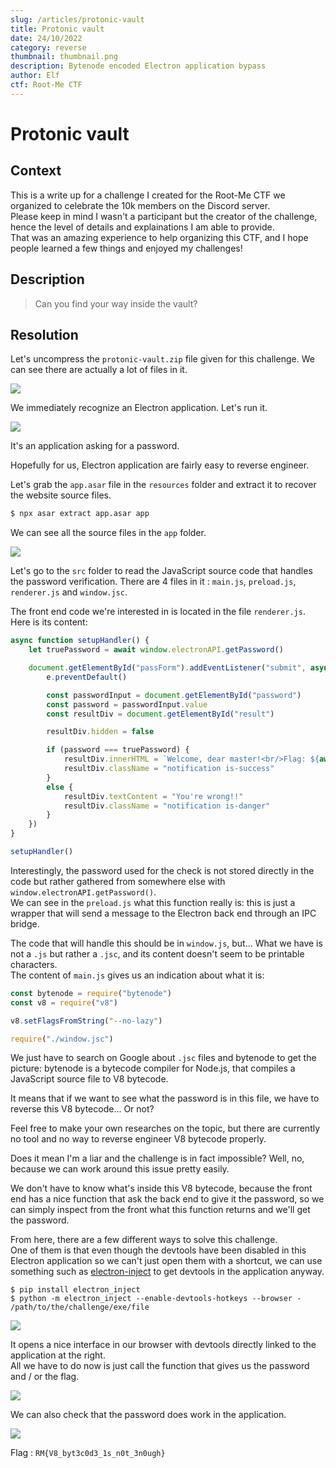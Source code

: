 ```yaml
---
slug: /articles/protonic-vault
title: Protonic vault
date: 24/10/2022
category: reverse
thumbnail: thumbnail.png
description: Bytenode encoded Electron application bypass
author: Elf
ctf: Root-Me CTF
---
```


# Protonic vault

## Context

This is a write up for a challenge I created for the Root-Me CTF we organized to celebrate the 10k members on the Discord server. \
Please keep in mind I wasn't a participant but the creator of the challenge, hence the level of details and explainations I am able to provide. \
That was an amazing experience to help organizing this CTF, and I hope people learned a few things and enjoyed my challenges!

## Description

> Can you find your way inside the vault?

## Resolution

Let's uncompress the `protonic-vault.zip` file given for this challenge. We can see there are actually a lot of files in it.

![](files.png)

We immediately recognize an Electron application. Let's run it.

![](challenge.png)

It's an application asking for a password.

Hopefully for us, Electron application are fairly easy to reverse engineer.

Let's grab the `app.asar` file in the `resources` folder and extract it to recover the website source files.

```sh
$ npx asar extract app.asar app
```

We can see all the source files in the `app` folder.

![](source.png)

Let's go to the `src` folder to read the JavaScript source code that handles the password verification. There are 4 files in it : `main.js`, `preload.js`, `renderer.js` and `window.jsc`.

The front end code we're interested in is located in the file `renderer.js`. \
Here is its content:

```js
async function setupHandler() {
    let truePassword = await window.electronAPI.getPassword()

    document.getElementById("passForm").addEventListener("submit", async e => {
        e.preventDefault()

        const passwordInput = document.getElementById("password")
        const password = passwordInput.value
        const resultDiv = document.getElementById("result")

        resultDiv.hidden = false

        if (password === truePassword) {
            resultDiv.innerHTML = `Welcome, dear master!<br/>Flag: ${await window.electronAPI.getFlag()}`
            resultDiv.className = "notification is-success"
        }
        else {
            resultDiv.textContent = "You're wrong!!"
            resultDiv.className = "notification is-danger"
        }
    })
}

setupHandler()
```

Interestingly, the password used for the check is not stored directly in the code but rather gathered from somewhere else with `window.electronAPI.getPassword()`. \
We can see in the `preload.js` what this function really is: this is just a wrapper that will send a message to the Electron back end through an IPC bridge.

The code that will handle this should be in `window.js`, but... What we have is not a `.js` but rather a `.jsc`, and its content doesn't seem to be printable characters. \
The content of `main.js` gives us an indication about what it is:

```js
const bytenode = require("bytenode")
const v8 = require("v8")

v8.setFlagsFromString("--no-lazy")

require("./window.jsc")
```

We just have to search on Google about `.jsc` files and bytenode to get the picture: bytenode is a bytecode compiler for Node.js, that compiles a JavaScript source file to V8 bytecode.

It means that if we want to see what the password is in this file, we have to reverse this V8 bytecode... Or not?

Feel free to make your own researches on the topic, but there are currently no tool and no way to reverse engineer V8 bytecode properly.

Does it mean I'm a liar and the challenge is in fact impossible? Well, no, because we can work around this issue pretty easily.

We don't have to know what's inside this V8 bytecode, because the front end has a nice function that ask the back end to give it the password, so we can simply inspect from the front what this function returns and we'll get the password.

From here, there are a few different ways to solve this challenge. \
One of them is that even though the devtools have been disabled in this Electron application so we can't just open them with a shortcut, we can use something such as [electron-inject](https://github.com/tintinweb/electron-inject.git) to get devtools in the application anyway.

```
$ pip install electron_inject
$ python -m electron_inject --enable-devtools-hotkeys --browser - /path/to/the/challenge/exe/file
```

![](electron-inject.png)

It opens a nice interface in our browser with devtools directly linked to the application at the right. \
All we have to do now is just call the function that gives us the password and / or the flag.

![](flag.png)

We can also check that the password does work in the application.

![](success.png)

Flag : `RM{V8_byt3c0d3_1s_n0t_3n0ugh}`